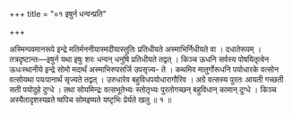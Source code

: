 +++
title = "०१ इषुर्न धन्वन्प्रति"

+++

अस्मिन्पवमानरूपे इन्द्रे मतिर्मननीयास्मदीयास्तुतिः प्रतिधीयते अस्माभिर्निधीयते वा । दधातेरूपम् । तत्रदृष्टान्तः—इषुर्न यथा इषुः शरः धन्वन् धनुषि प्रतिधीयते तद्वत् । किञ्च ऊधनि सर्वस्य पोषयितृत्वेन ऊधःस्थानीये इन्द्रे सोमो मदार्थं अस्माभिरुपसर्जि उपसृज्य- ते । कथमिव मातुर्गोरूधनि पयोधारके वत्सोन वत्सोयथा पयःपानार्थं सृज्यते तद्वत् । उरुधारेव बहुविधपयोधारागौरिव । अग्रे वत्सस्य पुरतः आयती गच्छती सती पयोदुहे दुग्धे । तथा सोयमिन्द्रः वत्सभूतेभ्यः स्तोतृभ्यः पुरतोगच्छन् बहुविधान् कामान् दुग्धे । किञ्च अस्यैतादृशस्यव्रते ष्वपिच सोमइष्यते यष्टृभिः प्रेर्यते खलु ॥ १ ॥